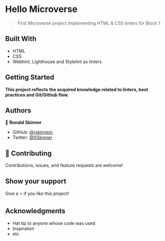 # Hello Microverse

> First Microverse project implementing HTML & CSS linters for Block 1

## Built With

- HTML
- CSS
- Webhint, Lighthouse and Stylelint as linters

## Getting Started

**This project reflects the acquired knowledge related to linters, best practices and Git/Github flow.**

## Authors

👤 **Ronald Skinner**

- GitHub: [@rskinnerc](https://github.com/githubhandle)
- Twitter: [@XSkinner](https://twitter.com/XSkinner)

## 🤝 Contributing

Contributions, issues, and feature requests are welcome!

## Show your support

Give a ⭐️ if you like this project!

## Acknowledgments

- Hat tip to anyone whose code was used
- Inspiration
- etc
